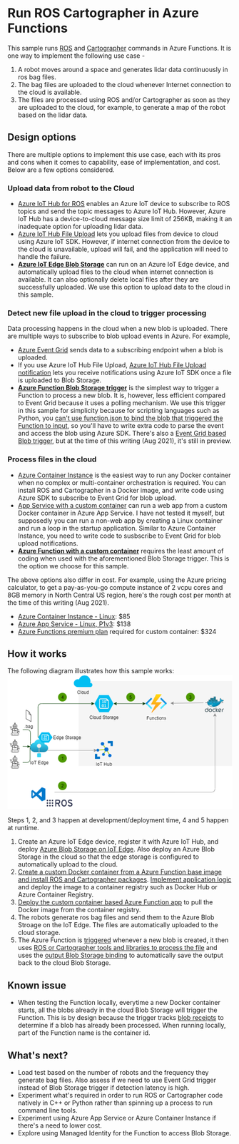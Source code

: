 # Run ROS Cartographer in Azure Functions

This sample runs [ROS](https://www.ros.org/) and [Cartographer](https://github.com/cartographer-project/cartographer) commands in Azure Functions. It is one way to implement the following use case -

1. A robot moves around a space and generates lidar data continuously in ros bag files.
1. The bag files are uploaded to the cloud whenever Internet connection to the cloud is available.
1. The files are processed using ROS and/or Cartographer as soon as they are uploaded to the cloud, for example, to generate a map of the robot based on the lidar data.

## Design options

There are multiple options to implement this use case, each with its pros and cons when it comes to capability, ease of implementation, and cost. Below are a few options considered.

### Upload data from robot to the Cloud

* [Azure IoT Hub for ROS](https://github.com/microsoft/ros_azure_iothub) enables an Azure IoT device to subscribe to ROS topics and send the topic messages to Azure IoT Hub. However, Azure IoT Hub has a device-to-cloud message size limit of 256KB, making it an inadequate option for uploading lidar data.
* [Azure IoT Hub File Upload](https://docs.microsoft.com/en-us/azure/iot-hub/iot-hub-csharp-csharp-file-upload) lets you upload files from device to cloud using Azure IoT SDK. However, if internet connection from the device to the cloud is unavailable, upload will fail, and the application will need to handle the failure.
* [**Azure IoT Edge Blob Storage**](https://docs.microsoft.com/en-us/azure/iot-edge/how-to-store-data-blob?view=iotedge-2020-11) can run on an Azure IoT Edge device, and automatically upload files to the cloud when internet connection is available. It can also optionally delete local files after they are successfully uploaded. We use this option to upload data to the cloud in this sample.

### Detect new file upload in the cloud to trigger processing

Data processing happens in the cloud when a new blob is uploaded. There are multiple ways to subscribe to blob upload events in Azure. For example,

* [Azure Event Grid](https://docs.microsoft.com/en-us/azure/storage/blobs/storage-blob-event-overview#the-event-model) sends data to a subscribing endpoint when a blob is uploaded.
* If you use Azure IoT Hub File Upload, [Azure IoT Hub File Upload notification](https://docs.microsoft.com/en-us/azure/iot-hub/iot-hub-devguide-file-upload#file-upload-notifications) lets you receive notifications using Azure IoT SDK once a file is uploaded to Blob Storage.
* [**Azure Function Blob Storage trigger**](https://docs.microsoft.com/en-us/azure/azure-functions/functions-bindings-storage-blob-trigger?tabs=csharp) is the simplest way to trigger a Function to process a new blob. It is, however, less efficient compared to Event Grid because it uses a polling mechanism. We use this trigger in this sample for simplicity because for scripting languages such as Python, you [can't use function.json to bind the blob that triggered the Function to input](https://github.com/Azure/azure-functions-host/issues/7013), so you'll have to write extra code to parse the event and access the blob using Azure SDK. There's also a [Event Grid based Blob trigger](https://docs.microsoft.com/en-us/azure/azure-functions/functions-event-grid-blob-trigger?tabs=csharp), but at the time of this writing (Aug 2021), it's still in preview.

### Process files in the cloud

* [Azure Container Instance](https://docs.microsoft.com/en-us/azure/container-instances/container-instances-overview) is the easiest way to run any Docker container when no complex or multi-container orchestration is required. You can install ROS and Cartographer in a Docker image, and write code using Azure SDK to subscribe to Event Grid for blob upload.
* [App Service with a custom container](https://docs.microsoft.com/en-us/azure/app-service/tutorial-custom-container?pivots=container-linux) can run a web app from a custom Docker container in Azure App Service. I have not tested it myself, but supposedly you can run a non-web app by creating a Linux container and run a loop in the startup application. Similar to Azure Container Instance, you need to write code to susbscribe to Event Grid for blob upload notifications.
* [**Azure Function with a custom container**](https://docs.microsoft.com/en-us/azure/azure-functions/functions-create-function-linux-custom-image?tabs=bash%2Cportal&pivots=programming-language-python) requires the least amount of coding when used with the aforementioned Blob Storage trigger. This is the option we choose for this sample.

The above options also differ in cost. For example, using the Azure pricing calculator, to get a pay-as-you-go compute instance of 2 vcpu cores and 8GB memory in North Central US region, here's the rough cost per month at the time of this writing (Aug 2021).

* [Azure Container Instance - Linux](https://azure.microsoft.com/en-us/pricing/details/container-instances/): $85
* [Azure App Service - Linux, P1v3](https://azure.microsoft.com/en-us/pricing/details/app-service/linux/): $138
* [Azure Functions premium plan](https://azure.microsoft.com/en-us/pricing/details/functions/) required for custom container: $324

## How it works

The following diagram illustrates how this sample works:
![architecture](RosArchitecture.png)

Steps 1, 2, and 3 happen at development/deployment time, 4 and 5 happen at runtime.

1. Create an Azure IoT Edge device, register it with Azure IoT Hub, and deploy [Azure Blob Storage on IoT Edge](https://docs.microsoft.com/en-us/azure/iot-edge/how-to-store-data-blob?view=iotedge-2020-11). Also deploy an Azure Blob Storage in the cloud so that the edge storage is configured to automatically upload to the cloud.
1. [Create a custom Docker container from a Azure Function base image and install ROS and Cartographer packages](Dockerfile). [Implement application logic](BlobExample/__init__.py) and deploy the image to a container registry such as Docker Hub or Azure Container Registry.
1. [Deploy the custom container based Azure Function app](https://docs.microsoft.com/en-us/azure/azure-functions/functions-create-function-linux-custom-image?tabs=bash%2Cportal&pivots=programming-language-python#create-and-configure-a-function-app-on-azure-with-the-image) to pull the Docker image from the container registry.
1. The robots generate ros bag files and send them to the Azure Blob Stroage on the IoT Edge. The files are automatically uploaded to the cloud storage.
1. The Azure Function is [triggered](BlobExample/function.json#L6) whenever a new blob is created, it then uses [ROS or Cartographer tools and libraries to process the file](BlobExample/__init__.py#L24) and uses the [output Blob Storage binding](BlobExample/function.json#L13) to automatically save the output back to the cloud Blob Storage.

## Known issue

* When testing the Function locally, everytime a new Docker container starts, all the blobs already in the cloud Blob Storage will trigger the Function. This is by design because the trigger tracks [blob receipts](https://docs.microsoft.com/en-us/azure/azure-functions/functions-bindings-storage-blob-trigger?tabs=csharp#blob-receipts) to determine if a blob has already been processed. When running locally, part of the Function name is the container id.

## What's next?

* Load test based on the number of robots and the frequency they generate bag files. Also assess if we need to use Event Grid trigger instead of Blob Storage trigger if detection latency is high.
* Experiment what's required in order to run ROS or Cartographer code natively in C++ or Python rather than spinning up a process to run command line tools.
* Experiment using Azure App Service or Azure Container Instance if there's a need to lower cost.
* Explore using Managed Identity for the Function to access Blob Storage.

